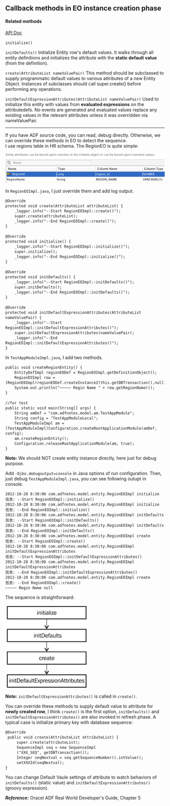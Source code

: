 ## Callback methods in EO instance creation phase 

#### Related methods
  
[API Doc](http://docs.oracle.com/cd/E35521_01/apirefs.111230/e17483/toc.htm)
   
`initialize()`  
  
`initDefaults()` Initialize Entity row's default values. It walks through all entity definitions and initializes the attribute with the **static default value** (from the definition).  
  
`create(AttributeList nameValuePair)` This method should be subclassed to supply programmatic default values to various attributes of a new Entity Object. Instances of subclasses should call super.create() before performing any operations.  
   
`initDefaultExpressionAttributes(AttributeList nameValuePair)` Used to initialize this entity with values from **evaluated expressions** on the attributedefs. No events are generated and evaluated values replace any existing values in the relevant attributes unless it was overridden via nameValuePair. 

----
  
If you have ADF source code, you can read, debug directly. Otherwise, we can override these methods in EO to detect the sequence.  
I use regions table in HR schema. The RegionEO is quite simple:  

![](images/eo_attr.png) 
 
In `RegionEOImpl.java`, I just override them and add log output.

    @Override
    protected void create(AttributeList attributeList) {        
        _logger.info("--Start RegionEOImpl::create()");
        super.create(attributeList);
        _logger.info("--End RegionEOImpl::create()");
    }

    @Override
    protected void initialize() {
        _logger.info("--Start RegionEOImpl::initialize()");
        super.initialize();
        _logger.info("--End RegionEOImpl::initialize()");
    }
    
    @Override
    protected void initDefaults() {
        _logger.info("--Start RegionEOImpl::initDefaults()");
        super.initDefaults();        
        _logger.info("--End RegionEOImpl::initDefaults()");
    }
    
    @Override
    protected void initDefaultExpressionAttributes(AttributeList nameValuePair) {
        _logger.info("--Start RegionEOImpl::initDefaultExpressionAttributes()");
        super.initDefaultExpressionAttributes(nameValuePair);
        _logger.info("--End RegionEOImpl::initDefaultExpressionAttributes()");
    }
  
In `TestAppModuleImpl.java`, I add two methods.  
  
    public void createRegionEntity() {
        EntityDefImpl regionEODef = RegionEOImpl.getDefinitionObject();
        RegionEOImpl row = (RegionEOImpl)regionEODef.createInstance2(this.getDBTransaction(),null);
        System.out.println("~~~~~ Regin Name " + row.getRegionName());
    }
    
    //for test
    public static void main(String[] args) {
        String amDef = "com.adfnotes.model.am.TestAppModule";
        String config = "TestAppModuleLocal";
        TestAppModuleImpl am = (TestAppModuleImpl)Configuration.createRootApplicationModule(amDef, config);
        am.createRegionEntity();
        Configuration.releaseRootApplicationModule(am, true);
    }
  
**Note:** We should NOT create entity instance directly, here just for debug purpose.  

Add `-Djbo.debugoutput=console` in Java options of run configuration. Then, just debug `TestAppModuleImpl.java`, you can see following outupt in console.  
  
    2012-10-28 8:30:06 com.adfnotes.model.entity.RegionEOImpl initialize
    信息: --Start RegionEOImpl::initialize()
    2012-10-28 8:30:06 com.adfnotes.model.entity.RegionEOImpl initialize
    信息: --End RegionEOImpl::initialize()
    2012-10-28 8:30:06 com.adfnotes.model.entity.RegionEOImpl initDefaults
    信息: --Start RegionEOImpl::initDefaults()
    2012-10-28 8:30:06 com.adfnotes.model.entity.RegionEOImpl initDefaults
    信息: --End RegionEOImpl::initDefaults()
    2012-10-28 8:30:06 com.adfnotes.model.entity.RegionEOImpl create
    信息: --Start RegionEOImpl::create()
    2012-10-28 8:30:06 com.adfnotes.model.entity.RegionEOImpl initDefaultExpressionAttributes
    信息: --Start RegionEOImpl::initDefaultExpressionAttributes()
    2012-10-28 8:30:06 com.adfnotes.model.entity.RegionEOImpl initDefaultExpressionAttributes
    信息: --End RegionEOImpl::initDefaultExpressionAttributes()
    2012-10-28 8:30:06 com.adfnotes.model.entity.RegionEOImpl create
    信息: --End RegionEOImpl::create()
    ~~~~~ Regin Name null

The sequence is straightforward:

![](images/eo_create_seq.png)

**Note:** `initDefaultExpressionAttributes()` is called in `create()`.  

You can override these methods to supply default value to attribute for **newly created row**, I think `create()` is the first option, `initDefaults()` and `initDefaultExpressionAttributes()` are also invoked in refresh phase. A typical case is initialize primary key with database sequence:

    @Override
     public void create(AttributeList attributeList) {
         super.create(attributeList);
         SequenceImpl seq = new SequenceImpl
         ("XXX_SEQ", getDBTransaction());
         Integer seqNextval = seq.getSequenceNumber().intValue();
         setXXXId(seqNextval);
    }

You can change Default Vaule settings of attribute to watch behaviors of `initDefaults()` (static value) and `initDefaultExpressionAttributes()` (groovy expression).

_**Reference:**_ Oracel ADF Real World Developer's Guide, Chapter 5
